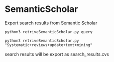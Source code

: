 # SemanticScholar
Export search results from Semantic Scholar


`python3 retriveSemanticScholar.py query`

`python3 retriveSemanticScholar.py "Systematic+reviews+update+text+mining"`

search results will be export as search_results.cvs
